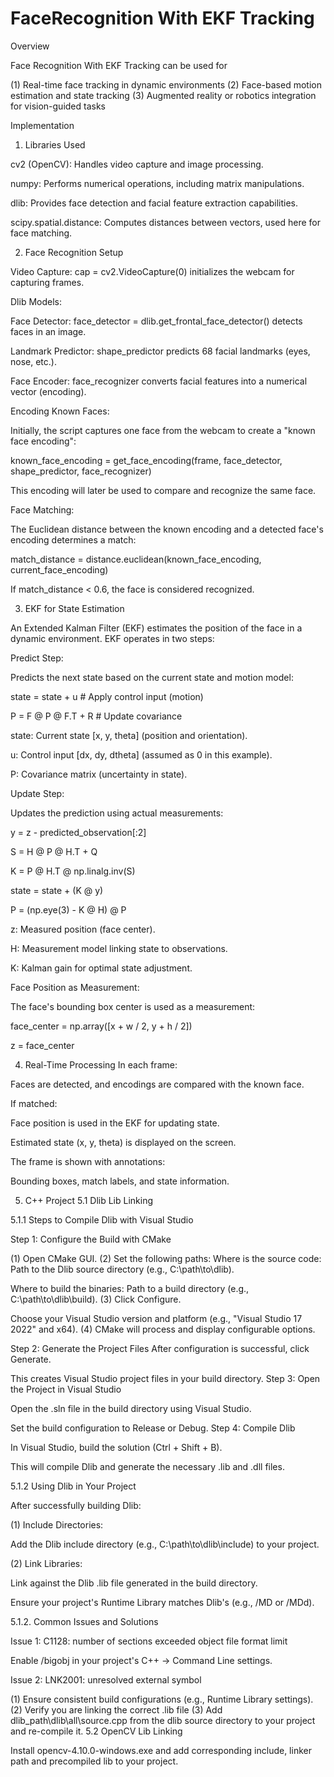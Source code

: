 # FaceRecognition With EKF Tracking

Overview

Face Recognition With EKF Tracking can be used for

(1) Real-time face tracking in dynamic environments
(2) Face-based motion estimation and state tracking
(3) Augmented reality or robotics integration for vision-guided tasks

Implementation

1. Libraries Used

cv2 (OpenCV): Handles video capture and image processing.

numpy: Performs numerical operations, including matrix manipulations.

dlib: Provides face detection and facial feature extraction capabilities.

scipy.spatial.distance: Computes distances between vectors, used here for face matching.

2. Face Recognition Setup

Video Capture:
cap = cv2.VideoCapture(0) initializes the webcam for capturing frames.

Dlib Models:

Face Detector: face_detector = dlib.get_frontal_face_detector() detects faces in an image.

Landmark Predictor: shape_predictor predicts 68 facial landmarks (eyes, nose, etc.).

Face Encoder: face_recognizer converts facial features into a numerical vector (encoding).

Encoding Known Faces:

Initially, the script captures one face from the webcam to create a "known face encoding":

known_face_encoding = get_face_encoding(frame, face_detector, shape_predictor, face_recognizer)

This encoding will later be used to compare and recognize the same face.

Face Matching:

The Euclidean distance between the known encoding and a detected face's encoding determines a match:

match_distance = distance.euclidean(known_face_encoding, current_face_encoding)

If match_distance < 0.6, the face is considered recognized.

3. EKF for State Estimation

An Extended Kalman Filter (EKF) estimates the position of the face in a dynamic environment. EKF operates in two steps:

Predict Step:

Predicts the next state based on the current state and motion model:

state = state + u  # Apply control input (motion)

P = F @ P @ F.T + R  # Update covariance

state: Current state [x, y, theta] (position and orientation).

u: Control input [dx, dy, dtheta] (assumed as 0 in this example).

P: Covariance matrix (uncertainty in state).

Update Step:

Updates the prediction using actual measurements:

y = z - predicted_observation[:2]

S = H @ P @ H.T + Q

K = P @ H.T @ np.linalg.inv(S)

state = state + (K @ y)

P = (np.eye(3) - K @ H) @ P

z: Measured position (face center).

H: Measurement model linking state to observations.

K: Kalman gain for optimal state adjustment.

Face Position as Measurement:

The face's bounding box center is used as a measurement:

face_center = np.array([x + w / 2, y + h / 2])

z = face_center


4. Real-Time Processing
In each frame:

Faces are detected, and encodings are compared with the known face.

If matched:

Face position is used in the EKF for updating state.

Estimated state (x, y, theta) is displayed on the screen.

The frame is shown with annotations:

Bounding boxes, match labels, and state information.

5. C++ Project
5.1 Dlib Lib Linking

5.1.1 Steps to Compile Dlib with Visual Studio

Step 1: Configure the Build with CMake

(1) Open CMake GUI. (2) Set the following paths: Where is the source code: Path to the Dlib source directory (e.g., C:\path\to\dlib).

Where to build the binaries: Path to a build directory (e.g., C:\path\to\dlib\build).
(3) Click Configure.

Choose your Visual Studio version and platform (e.g., "Visual Studio 17 2022" and x64).
(4) CMake will process and display configurable options.

Step 2: Generate the Project Files After configuration is successful, click Generate.

This creates Visual Studio project files in your build directory.
Step 3: Open the Project in Visual Studio

Open the .sln file in the build directory using Visual Studio.

Set the build configuration to Release or Debug.
Step 4: Compile Dlib

In Visual Studio, build the solution (Ctrl + Shift + B).

This will compile Dlib and generate the necessary .lib and .dll files.

5.1.2 Using Dlib in Your Project

After successfully building Dlib:

(1) Include Directories:

Add the Dlib include directory (e.g., C:\path\to\dlib\include) to your project.

(2) Link Libraries:

Link against the Dlib .lib file generated in the build directory.

Ensure your project's Runtime Library matches Dlib's (e.g., /MD or /MDd).

5.1.2. Common Issues and Solutions

Issue 1: C1128: number of sections exceeded object file format limit

Enable /bigobj in your project's C++ → Command Line settings.

Issue 2: LNK2001: unresolved external symbol

(1) Ensure consistent build configurations (e.g., Runtime Library settings). (2) Verify you are linking the correct .lib file (3) Add dlib_path\dlib\all\source.cpp from the dlib source directory to your project and re-compile it.
5.2 OpenCV Lib Linking

Install opencv-4.10.0-windows.exe and add corresponding include, linker path and precompiled lib to your project.

